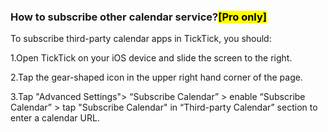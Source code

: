 ###  How to subscribe other calendar service?<mark>[Pro only]</mark>

To subscribe third-party calendar apps in TickTick, you should: 

1.Open TickTick on your iOS device and slide the screen to the right.

2.Tap the gear-shaped icon in the upper right hand corner of the page.

3.Tap "Advanced Settings"> “Subscribe Calendar” > enable “Subscribe Calendar” > tap "Subscribe Calendar" in “Third-party Calendar” section to enter a calendar URL.


